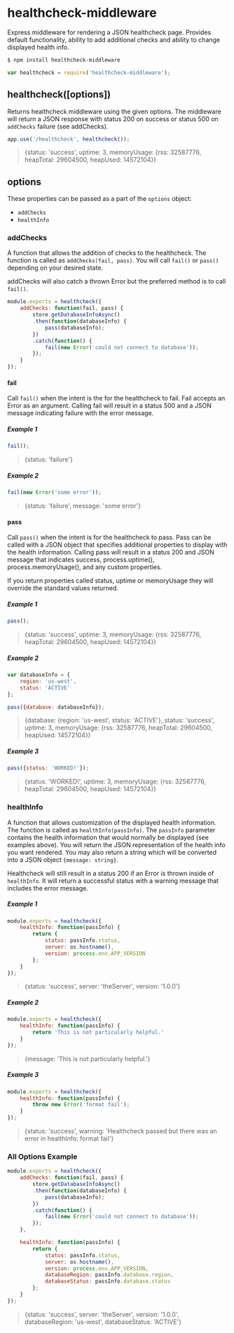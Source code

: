# healthcheck-middleware
Express middleware for rendering a JSON healthcheck page. Provides default functionality, ability to add additional checks and ability to change displayed health info.

```bash
$ npm install healthcheck-middleware
```
```js
var healthcheck = require('healthcheck-middleware');
```
## healthcheck([options])
Returns healthcheck middleware using the given options. The middleware will return a JSON response with status 200 on success or status 500 on `addChecks` failure (see addChecks).

```js
app.use('/healthcheck', healthcheck());
```
> {status: 'success', uptime: 3, memoryUsage: {rss: 32587776, heapTotal: 29604500, heapUsed: 14572104}}

## options
These properties can be passed as a part of the `options` object:
* `addChecks`
* `healthInfo`

### addChecks
A function that allows the addition of checks to the healthcheck. The function is called as `addChecks(fail, pass)`. You will call `fail()` or `pass()` depending on your desired state.

addChecks will also catch a thrown Error but the preferred method is to call `fail()`.

```js
module.exports = healthcheck({
	addChecks: function(fail, pass) {
		store.getDatabaseInfoAsync()
		.then(function(databaseInfo) {
			pass(databaseInfo);
		})
		.catch(function() {
			fail(new Error('could not connect to database'));
		});
	}
});
```

#### fail
Call `fail()` when the intent is the for the healthcheck to fail. Fail accepts an Error as an argument. Calling fail will result in a status 500 and a JSON message indicating failure with the error message.

##### Example 1
```js
fail();
```
> {status: 'failure'}

##### Example 2
```js
fail(new Error('some error'));
```
> {status: 'failure', message: 'some error'}


#### pass
Call `pass()` when the intent is for the healthcheck to pass. Pass can be called with a JSON object that specifies additional properties to display with the health information. Calling pass will result in a status 200 and JSON message that indicates success, process.uptime(), process.memoryUsage(), and any custom properties.

If you return properties called status, uptime or memoryUsage they will override the standard values returned.

##### Example 1
```js
pass();
```
> {status: 'success', uptime: 3, memoryUsage: {rss: 32587776, heapTotal: 29604500, heapUsed: 14572104}}

##### Example 2
```js
var databaseInfo = {
	region: 'us-west',
	status: 'ACTIVE'
};

pass({database: databaseInfo});
```
> {database: {region: 'us-west', status: 'ACTIVE'}, status: 'success', uptime: 3, memoryUsage: {rss: 32587776, heapTotal: 29604500, heapUsed: 14572104}}

##### Example 3
```js
pass({status: 'WORKED!'});
```
> {status: 'WORKED!', uptime: 3, memoryUsage: {rss: 32587776, heapTotal: 29604500, heapUsed: 14572104}}

### healthInfo
A function that allows customization of the displayed health information. The function is called as `healthInfo(passInfo)`. The `passInfo` parameter contains the health information that would normally be displayed (see examples above). You will return the JSON representation of the health info you want rendered. You may also return a string which will be converted into a JSON object `{message: string}`.

Healthcheck will still result in a status 200 if an Error is thrown inside of `healthInfo`. It will return a successful status with a warning message that includes the error message.

##### Example 1
```js
module.exports = healthcheck({
	healthInfo: function(passInfo) {
		return {
			status: passInfo.status,
			server: os.hostname(),
			version: process.env.APP_VERSION
		};
	}
});
```
> {status: 'success', server: 'theServer', version: '1.0.0'}

##### Example 2
```js
module.exports = healthcheck({
	healthInfo: function(passInfo) {
		return 'This is not particularly helpful.'
	}
});
```
> {message: 'This is not particularly helpful.'}

##### Example 3
```js
module.exports = healthcheck({
	healthInfo: function(passInfo) {
		throw new Error('format fail');
	}
});
```
> {status: 'success', warning: 'Healthcheck passed but there was an error in healthInfo: format fail'}

### All Options Example
```js
module.exports = healthcheck({
	addChecks: function(fail, pass) {
		store.getDatabaseInfoAsync()
		.then(function(databaseInfo) {
			pass(databaseInfo);
		})
		.catch(function() {
			fail(new Error('could not connect to database'));
		});
	},

	healthInfo: function(passInfo) {
		return {
			status: passInfo.status,
			server: os.hostname(),
			version: process.env.APP_VERSION,
			databaseRegion: passInfo.database.region,
			databaseStatus: passInfo.database.status
		};
	}
});
```
> {status: 'success', server: 'theServer', version: '1.0.0', databaseRegion: 'us-west', databaseStatus: 'ACTIVE'}
